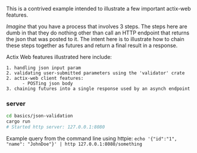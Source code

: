 This is a contrived example intended to illustrate a few important actix-web features.

*Imagine* that you have a process that involves 3 steps. The steps here
are dumb in that they do nothing other than call an HTTP endpoint that
returns the json that was posted to it. The intent here is to illustrate
how to chain these steps together as futures and return a final result
in a response.

Actix Web features illustrated here include:

    1. handling json input param
    2. validating user-submitted parameters using the 'validator' crate
    2. actix-web client features:
          - POSTing json body
    3. chaining futures into a single response used by an asynch endpoint


### server

```bash
cd basics/json-validation
cargo run
# Started http server: 127.0.0.1:8080
```

Example query from the command line using httpie:
	```echo '{"id":"1", "name": "JohnDoe"}' | http 127.0.0.1:8080/something```
